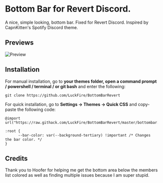 # Bottom Bar for Revert Discord.
A nice, simple looking, bottom bar. Fixed for Revert Discord. Inspired by CapnKitten's Spotify Discord theme.

## Previews
![Preview](https://media.discordapp.net/attachments/738968109288914976/758053722558562478/unknown.png)

## Installation
For manual installation, go to  **your themes folder, open a command prompt / powershell / terminal / or git bash**  and enter the following:
```
git clone https://github.com/LuckFire/BottomBarRevert
```

For quick installation, go to  **Settings -> Themes -> Quick CSS**  and copy-paste the following code:
```
@import url("https://raw.githack.com/LuckFire/BottomBarRevert/master/bottombar.css")

:root {
      --bar-color: var(--background-tertiary) !important /* Changes the bar color. */
}
```

## Credits 
Thank you to Hoofer for helping me get the bottom area below the members list colored as well as finding multiple issues because I am super stupid.
